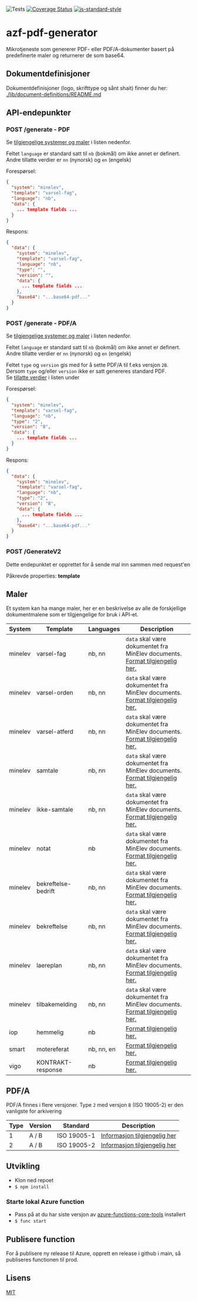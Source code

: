 ![Tests](https://github.com/vtfk/azf-pdf-generator/workflows/Run%20tests/badge.svg)
[![Coverage Status](https://coveralls.io/repos/github/vtfk/azf-pdf-generator/badge.svg?branch=main)](https://coveralls.io/github/vtfk/azf-pdf-generator?branch=main)
[![js-standard-style](https://img.shields.io/badge/code%20style-standard-brightgreen.svg?style=flat)](https://github.com/feross/standard)

# azf-pdf-generator

Mikrotjeneste som genererer PDF- eller PDF/A-dokumenter basert på predefinerte maler og returnerer de som base64.

## Dokumentdefinisjoner
Dokumentdefinisjoner (logo, skrifttype og sånt shait) finner du her: [./lib/document-definitions/README.md](./lib/document-definitions/README.md)

## API-endepunkter

### POST /generate - PDF

Se [tilgjengelige systemer og maler](#maler) i listen nedenfor.

Feltet `language` er standard satt til `nb` (bokmål) om ikke annet er definert. <br>
Andre tillatte verdier er `nn` (nynorsk) og `en` (engelsk)

Forespørsel:

```json
{
  "system": "minelev",
  "template": "varsel-fag",
  "language": "nb",
  "data": {
    ... template fields ...
  }
}
```

Respons:

```json
{
  "data": {
    "system": "minelev",
    "template": "varsel-fag",
    "language": "nb",
    "type": "",
    "version": "",
    "data": {
      ... template fields ...
    },
    "base64": "...base64-pdf..."
  }
}
```

### POST /generate - PDF/A

Se [tilgjengelige systemer og maler](#maler) i listen nedenfor.

Feltet `language` er standard satt til `nb` (bokmål) om ikke annet er definert. <br>
Andre tillatte verdier er `nn` (nynorsk) og `en` (engelsk)

Feltet `type` og `version` gis med for å sette PDF/A til f.eks versjon `2B`. <br>
Dersom `type` og/eller `version` ikke er satt genereres standard PDF. <br>
Se [tillatte verdier](#pdfa) i listen under

Forespørsel:

```json
{
  "system": "minelev",
  "template": "varsel-fag",
  "language": "nb",
  "type": "2",
  "version": "B",
  "data": {
    ... template fields ...
  }
}
```

Respons:

```json
{
  "data": {
    "system": "minelev",
    "template": "varsel-fag",
    "language": "nb",
    "type": "2",
    "version": "B",
    "data": {
      ... template fields ...
    },
    "base64": "...base64-pdf..."
  }
}
```

### POST /GenerateV2
Dette endepunktet er opprettet for å sende mal inn sammen med request'en

Påkrevde properties: **template**

## Maler

Et system kan ha mange maler, her er en beskrivelse av alle de forskjellige dokumentmalene som er tilgjengelige for bruk i API-et.

| System  | Template            | Languages  | Description                                                                                                                                                                   |
|---------|---------------------|------------|-------------------------------------------------------------------------------------------------------------------------------------------------------------------------------|
| minelev | varsel-fag          | nb, nn     | `data` skal være dokumentet fra MinElev documents. <br>[Format tilgjengelig her.](https://github.com/vtfk/minelev-api/blob/main/docs/postDocument.md#fag)                     |
| minelev | varsel-orden        | nb, nn     | `data` skal være dokumentet fra MinElev documents. <br>[Format tilgjengelig her.](https://github.com/vtfk/minelev-api/blob/main/docs/postDocument.md#orden)                   |
| minelev | varsel-atferd       | nb, nn     | `data` skal være dokumentet fra MinElev documents. <br>[Format tilgjengelig her.](https://github.com/vtfk/minelev-api/blob/main/docs/postDocument.md#atferd)                  |
| minelev | samtale             | nb, nn     | `data` skal være dokumentet fra MinElev documents. <br>[Format tilgjengelig her.](https://github.com/vtfk/minelev-api/blob/main/docs/postDocument.md#samtale-1)               |
| minelev | ikke-samtale        | nb, nn     | `data` skal være dokumentet fra MinElev documents. <br>[Format tilgjengelig her.](https://github.com/vtfk/minelev-api/blob/main/docs/postDocument.md#ikke-samtale)            |
| minelev | notat               | nb         | `data` skal være dokumentet fra MinElev documents. <br>[Format tilgjengelig her.](https://github.com/vtfk/minelev-api/blob/main/docs/postDocument.md#notat-1)                 |
| minelev | bekreftelse-bedrift | nb, nn     | `data` skal være dokumentet fra MinElev documents. <br>[Format tilgjengelig her.](https://github.com/vtfk/minelev-api/blob/main/docs/postDocument.md#yff-bekreftelse-bedrift) |
| minelev | bekreftelse         | nb, nn     | `data` skal være dokumentet fra MinElev documents. <br>[Format tilgjengelig her.](https://github.com/vtfk/minelev-api/blob/main/docs/postDocument.md#yff-bekreftelse)         |
| minelev | laereplan           | nb, nn     | `data` skal være dokumentet fra MinElev documents. <br>[Format tilgjengelig her.](https://github.com/vtfk/minelev-api/blob/main/docs/postDocument.md#yff-lokalplan-maal)      |
| minelev | tilbakemelding      | nb, nn     | `data` skal være dokumentet fra MinElev documents. <br>[Format tilgjengelig her.](https://github.com/vtfk/minelev-api/blob/main/docs/postDocument.md#yff-tilbakemelding)      |
| iop     | hemmelig            | nb         | [Format tilgjengelig her.](https://github.com/vtfk/azf-pdf-generator/blob/main/docs/templates.md#iop-hemmelig)                                                                |
| smart   | motereferat         | nb, nn, en | [Format tilgjengelig her.](https://github.com/vtfk/azf-pdf-generator/blob/main/docs/templates.md#smart-motereferat)                                                           |
| vigo    | KONTRAKT-response   | nb         | [Format tilgjengelig her.](https://github.com/vtfk/azf-pdf-generator/blob/main/docs/templates.md#vigo-DOKUMENTTYPE-response)                                                  |

## PDF/A

PDF/A finnes i flere versjoner. Type `2` med versjon `B` (ISO 19005-2) er den vanligste for arkivering

| Type | Version | Standard    | Description                                                                 |
|------|---------|-------------|-----------------------------------------------------------------------------|
| 1    | A / B   | ISO 19005-1 | [Informasjon tilgjengelig her](https://en.wikipedia.org/wiki/PDF/A#pdf/a-1) |
| 2    | A / B   | ISO 19005-2 | [Informasjon tilgjengelig her](https://en.wikipedia.org/wiki/PDF/A#pdf/a-2) |


## Utvikling

- Klon ned repoet
- `$ npm install`

### Starte lokal Azure function

- Pass på at du har siste versjon av [azure-functions-core-tools](https://www.npmjs.com/package/azure-functions-core-tools) installert
- `$ func start`

## Publisere function

For å publisere ny release til Azure, opprett en release i github i main, så publiseres functionen til prod.

## Lisens

[MIT](/LICENSE.md)
